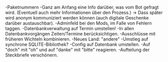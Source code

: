 -Paketnummern
-Ganz am Anfang eine Info darüber, was vom Bot gefragt wird. (Eventuell auch mehr Informationen über den Prozess.)
    -> Dass später wird anonym kommuniziert werden können (auch digitale Geschenke darüber austauschbar).
-Adminfeld bei den Mods, im Falle von Fehlern taggen.
-Datenbankverwaltung auf Termin umstellen!
-In allen Datenbankvorgängen Zeiten/Termine berücksichtigen.
-Ausschlüsse mit früheren Wichteln kombinieren.
-Neues Land: "andere"
-Umstieg auf synchrone SQLITE-Bibliothek?
-Config auf Datenbank umstellen.
-Auf "doch" mit "oh" und auf "danke" mit "bitte" reagieren.
-Aufteilung der Steckbriefe verschönern.